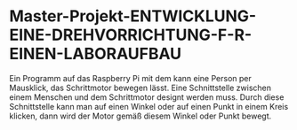 # Master-Projekt-ENTWICKLUNG-EINE-DREHVORRICHTUNG-F-R-EINEN-LABORAUFBAU
Ein Programm auf das Raspberry Pi mit dem kann eine Person per Mausklick, das Schrittmotor bewegen lässt. Eine Schnittstelle zwischen einem Menschen und dem Schrittmotor designt werden muss. Durch diese Schnittstelle kann man auf einen Winkel oder auf einen Punkt in einem Kreis klicken, dann wird der Motor gemäß diesem Winkel oder Punkt bewegt.
